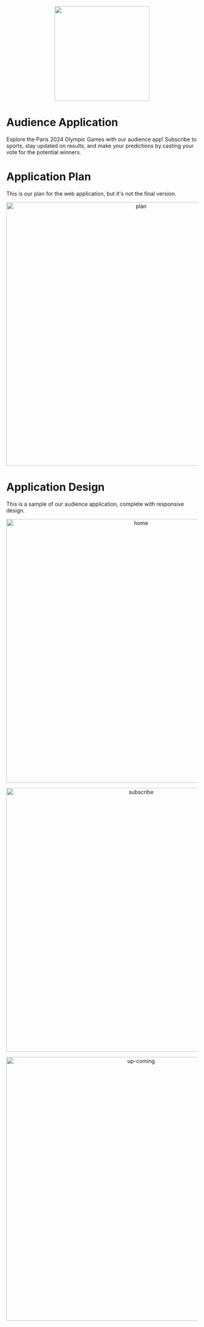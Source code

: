 <p align="center"><img src='https://github.com/BeaverGroup/.github/assets/92836354/5745ccc9-3fa4-4073-b2af-3c5edf410acd' width=250></p>



# Audience Application
Explore the Paris 2024 Olympic Games with our audience app! Subscribe to sports, stay updated on results, and make your predictions by casting your vote for the potential winners.

# Application Plan
This is our plan for the web application, but it's not the final version.
<p align="center"><img width="694" alt="plan" src="https://github.com/BeaverGroup/.github/assets/92836354/b7c2351a-5092-48cc-a043-ffcc56cfa103"><p/>


# Application Design

This is a sample of our audience application, complete with responsive design.

<p align="center"><img width="694" alt="home" src="https://github.com/BeaverGroup/.github/assets/92836354/2ca3ee3d-70fd-440c-96ed-104ff33733fd"><p/>

<p align="center"><img width="694" alt="subscribe" src="https://github.com/BeaverGroup/.github/assets/92836354/964ee46b-2c92-40a2-9199-28a923099c4c"><p/>

<p align="center"><img width="694" alt="up-coming" src="https://github.com/BeaverGroup/.github/assets/92836354/e1935cd5-ca16-4d1e-80ab-0d7cf8e4a2d3"><p/>




<!--

**Here are some ideas to get you started:**

🙋‍♀️ A short introduction - what is your organization all about?
🌈 Contribution guidelines - how can the community get involved?
👩‍💻 Useful resources - where can the community find your docs? Is there anything else the community should know?
🍿 Fun facts - what does your team eat for breakfast?
🧙 Remember, you can do mighty things with the power of [Markdown](https://docs.github.com/github/writing-on-github/getting-started-with-writing-and-formatting-on-github/basic-writing-and-formatting-syntax)
-->


